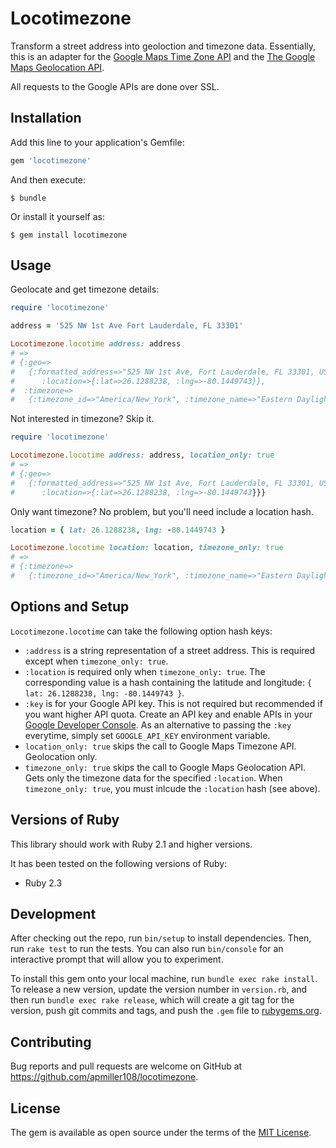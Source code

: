 # Locotimezone

Transform a street address into geoloction and timezone data. Essentially, this
is an adapter for the [Google Maps Time Zone API](https://developers.google.com/maps/documentation/timezone/intro) and the [The Google Maps Geolocation API](https://developers.google.com/maps/documentation/geolocation/intro).

All requests to the Google APIs are done over SSL.

## Installation

Add this line to your application's Gemfile:

```ruby
gem 'locotimezone'
```

And then execute:

    $ bundle

Or install it yourself as:

    $ gem install locotimezone

## Usage
Geolocate and get timezone details:

```ruby
require 'locotimezone'

address = '525 NW 1st Ave Fort Lauderdale, FL 33301'

Locotimezone.locotime address: address
# =>
# {:geo=>
#   {:formatted_address=>"525 NW 1st Ave, Fort Lauderdale, FL 33301, USA",
#      :location=>{:lat=>26.1288238, :lng=>-80.1449743}},
#  :timezone=>
#   {:timezone_id=>"America/New_York", :timezone_name=>"Eastern Daylight Time"}}
```

Not interested in timezone? Skip it. 

```ruby
require 'locotimezone'

Locotimezone.locotime address: address, location_only: true
# =>
# {:geo=>
#   {:formatted_address=>"525 NW 1st Ave, Fort Lauderdale, FL 33301, USA",
#      :location=>{:lat=>26.1288238, :lng=>-80.1449743}}}
```

Only want timezone? No problem, but you'll need include a location hash.

```ruby
location = { lat: 26.1288238, lng: -80.1449743 }

Locotimezone.locotime location: location, timezone_only: true
# =>
# {:timezone=>
#   {:timezone_id=>"America/New_York", :timezone_name=>"Eastern Daylight Time"}}
```
## Options and Setup

`Locotimezone.locotime` can take the following option hash keys:
* `:address` is a string representation of a street address. This is required except when `timezone_only: true`.
* `:location` is required only when `timezone_only: true`. The corresponding
  value is a hash containing the latitude and longitude: `{ lat: 26.1288238, lng: -80.1449743 }`.
* `:key` is for your Google API key.  This is not required but recommended if you
  want higher API quota. Create an API key and enable APIs in your [Google
  Developer Console](https://console.developers.google.com). As an alternative
  to passing the `:key` everytime, simply set `GOOGLE_API_KEY` environment variable.
* `location_only: true` skips the call to Google Maps Timezone API. Geolocation only.
* `timezone_only: true` skips the call to Google Maps Geolocation API.  Gets only the
  timezone data for the specified `:location`.  When `timezone_only: true`, you
  must inlcude the `:location` hash (see above).

## Versions of Ruby

This library should work with Ruby 2.1 and higher versions.

It has been tested on the following versions of Ruby:
* Ruby 2.3

## Development

After checking out the repo, run `bin/setup` to install dependencies. Then, run `rake test` to run the tests. You can also run `bin/console` for an interactive prompt that will allow you to experiment.

To install this gem onto your local machine, run `bundle exec rake install`. To release a new version, update the version number in `version.rb`, and then run `bundle exec rake release`, which will create a git tag for the version, push git commits and tags, and push the `.gem` file to [rubygems.org](https://rubygems.org).

## Contributing

Bug reports and pull requests are welcome on GitHub at https://github.com/apmiller108/locotimezone.


## License

The gem is available as open source under the terms of the [MIT License](http://opensource.org/licenses/MIT).

